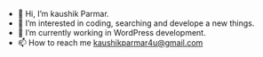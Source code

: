 - 👋 Hi, I’m kaushik Parmar.
- 👀 I’m interested in coding, searching and develope a new things.
- 🌱 I’m currently working in WordPress development.
- 📫 How to reach me kaushikparmar4u@gmail.com

<!---
kaushik4/kaushik4 is a ✨ special ✨ repository because its `README.md` (this file) appears on your GitHub profile.
You can click the Preview link to take a look at your changes.
--->
